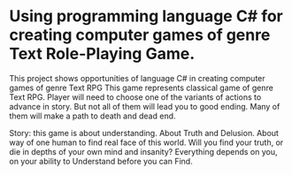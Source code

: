 Using programming language C# for creating computer games of genre Text Role-Playing Game.
============
This project shows opportunities of language C# in creating computer games of genre Text RPG
This game represents classical game of genre Text RPG. Player will need to choose one of the variants of actions to advance in story. But not all of them will lead you to good ending. Many of them will make a path to death and dead end.

Story: this game is about understanding. About Truth and Delusion. About way of one human to find real face of this world. Will you find your truth, or die in depths of your own mind and insanity? Everything depends on you, on your ability to Understand before you can Find.
